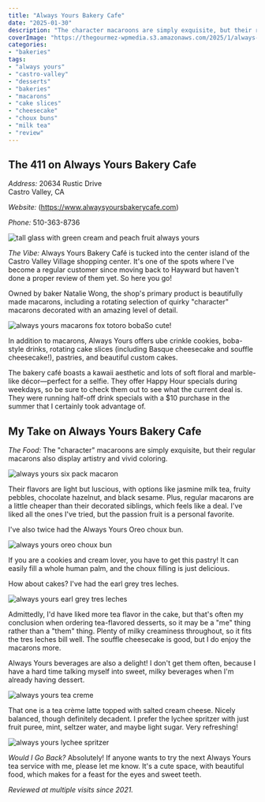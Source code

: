 ```yaml
---
title: "Always Yours Bakery Cafe"
date: "2025-01-30"
description: "The character macaroons are simply exquisite, but their regular macarons also display artistry and vivid coloring. Their flavors are light but luscious, with options like jasmine milk tea, fruity pebbles, chocolate hazelnut, and black sesame."
coverImage: "https://thegourmez-wpmedia.s3.amazonaws.com/2025/1/always-yours+(6).jpg"
categories:
- "bakeries"
tags:
- "always yours"
- "castro-valley"
- "desserts"
- "bakeries"
- "macarons"
- "cake slices"
- "cheesecake"
- "choux buns"
- "milk tea"
- "review"
---
```

## The 411 on Always Yours Bakery Cafe

*Address:* 20634 Rustic Drive\
Castro Valley, CA

*Website:* (https://www.alwaysyoursbakerycafe.com)

*Phone:* 510-363-8736

![tall glass with green cream and peach fruit always yours](https://thegourmez-wpmedia.s3.amazonaws.com/2025/1/always-yours+(1).jpg)

*The Vibe:* Always Yours Bakery Café is tucked into the center island of the Castro Valley Village shopping center. It's one of the spots where I've become a regular customer since moving back to Hayward but haven't done a proper review of them yet. So here you go!

Owned by baker Natalie Wong, the shop's primary product is beautifully made macarons, including a rotating selection of quirky "character" macarons decorated with an amazing level of detail.

![always yours macarons fox totoro boba](https://thegourmez-wpmedia.s3.amazonaws.com/2025/1/always-yours+(6).jpg)So cute!

In addition to macarons, Always Yours offers ube crinkle cookies, boba-style drinks, rotating cake slices (including Basque cheesecake and souffle cheesecake!), pastries, and beautiful custom cakes.

The bakery café boasts a kawaii aesthetic and lots of soft floral and marble-like décor—perfect for a selfie. They offer Happy Hour specials during weekdays, so be sure to check them out to see what the current deal is. They were running half-off drink specials with a \$10 purchase in the summer that I certainly took advantage of.

## My Take on Always Yours Bakery Cafe

*The Food:* The "character" macaroons are simply exquisite, but their regular macarons also display artistry and vivid coloring.

![always yours six pack macaron](https://thegourmez-wpmedia.s3.amazonaws.com/2025/1/always-yours+(4).jpg)

Their flavors are light but luscious, with options like jasmine milk tea, fruity pebbles, chocolate hazelnut, and black sesame. Plus, regular macarons are a little cheaper than their decorated siblings, which feels like a deal. I've liked all the ones I've tried, but the passion fruit is a personal favorite.

I've also twice had the Always Yours Oreo choux bun.

![always yours oreo choux bun](https://thegourmez-wpmedia.s3.amazonaws.com/2025/1/always-yours+(2).jpg)

If you are a cookies and cream lover, you have to get this pastry! It can easily fill a whole human palm, and the choux filling is just delicious.

How about cakes? I've had the earl grey tres leches.

![always yours earl grey tres leches](https://thegourmez-wpmedia.s3.amazonaws.com/2025/1/always-yours+(5).jpg)

Admittedly, I'd have liked more tea flavor in the cake, but that's often my conclusion when ordering tea-flavored desserts, so it may be a "me" thing rather than a "them" thing. Plenty of milky creaminess throughout, so it fits the tres leches bill well. The souffle cheesecake is good, but I do enjoy the macarons more.

Always Yours beverages are also a delight! I don't get them often, because I have a hard time talking myself into sweet, milky beverages when I'm already having dessert.

![always yours tea creme](https://thegourmez-wpmedia.s3.amazonaws.com/2025/1/always-yours+(7).jpg)

That one is a tea crème latte topped with salted cream cheese. Nicely balanced, though definitely decadent. I prefer the lychee spritzer with just fruit puree, mint, seltzer water, and maybe light sugar. Very refreshing!

![always yours lychee spritzer](https://thegourmez-wpmedia.s3.amazonaws.com/2025/1/always-yours+(3).jpg)

*Would I Go Back?* Absolutely! If anyone wants to try the next Always Yours tea service with me, please let me know. It's a cute space, with beautiful food, which makes for a feast for the eyes and sweet teeth.

*Reviewed at multiple visits since 2021.*
